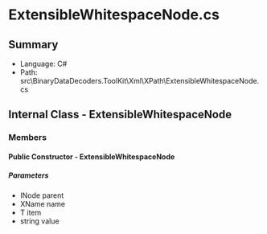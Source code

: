 ﻿# ExtensibleWhitespaceNode.cs

## Summary

* Language: C#
* Path: src\BinaryDataDecoders.ToolKit\Xml\XPath\ExtensibleWhitespaceNode.cs

## Internal Class - ExtensibleWhitespaceNode

### Members

#### Public Constructor - ExtensibleWhitespaceNode

#####  Parameters

 - INode parent 
 - XName name 
 - T item 
 - string value 

